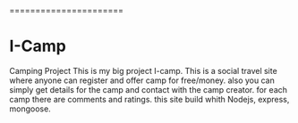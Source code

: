 ======================
# I-Camp

Camping Project
This is my big project I-camp. 
This is a social travel site where anyone can register and offer camp for free/money.
also you can simply get details for the camp and contact with the camp creator. 
for each camp there are comments and ratings.
this site build whith Nodejs, express, mongoose.

